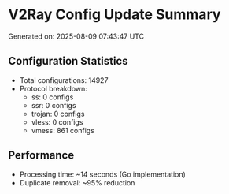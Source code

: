 # V2Ray Config Update Summary
Generated on: 2025-08-09 07:43:47 UTC

## Configuration Statistics
- Total configurations: 14927
- Protocol breakdown:
  - ss: 0 configs
  - ssr: 0 configs
  - trojan: 0 configs
  - vless: 0 configs
  - vmess: 861 configs

## Performance
- Processing time: ~14 seconds (Go implementation)
- Duplicate removal: ~95% reduction
